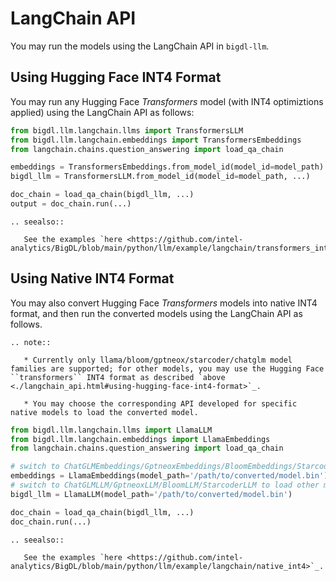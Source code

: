 # LangChain API

You may run the models using the LangChain API in `bigdl-llm`.

## Using Hugging Face INT4 Format

You may run any Hugging Face *Transformers* model (with INT4 optimiztions applied) using the LangChain API as follows:

```python
from bigdl.llm.langchain.llms import TransformersLLM
from bigdl.llm.langchain.embeddings import TransformersEmbeddings
from langchain.chains.question_answering import load_qa_chain

embeddings = TransformersEmbeddings.from_model_id(model_id=model_path)
bigdl_llm = TransformersLLM.from_model_id(model_id=model_path, ...)

doc_chain = load_qa_chain(bigdl_llm, ...)
output = doc_chain.run(...)
```

```eval_rst
.. seealso::

   See the examples `here <https://github.com/intel-analytics/BigDL/blob/main/python/llm/example/langchain/transformers_int4>`_.
```

## Using Native INT4 Format

You may also convert Hugging Face *Transformers* models into native INT4 format, and then run the converted models using the LangChain API as follows.

```eval_rst
.. note::

   * Currently only llama/bloom/gptneox/starcoder/chatglm model families are supported; for other models, you may use the Hugging Face ``transformers`` INT4 format as described `above <./langchain_api.html#using-hugging-face-int4-format>`_.

   * You may choose the corresponding API developed for specific native models to load the converted model.
```

```python
from bigdl.llm.langchain.llms import LlamaLLM
from bigdl.llm.langchain.embeddings import LlamaEmbeddings
from langchain.chains.question_answering import load_qa_chain

# switch to ChatGLMEmbeddings/GptneoxEmbeddings/BloomEmbeddings/StarcoderEmbeddings to load other models
embeddings = LlamaEmbeddings(model_path='/path/to/converted/model.bin')
# switch to ChatGLMLLM/GptneoxLLM/BloomLLM/StarcoderLLM to load other models
bigdl_llm = LlamaLLM(model_path='/path/to/converted/model.bin')

doc_chain = load_qa_chain(bigdl_llm, ...)
doc_chain.run(...)
```

```eval_rst
.. seealso::

   See the examples `here <https://github.com/intel-analytics/BigDL/blob/main/python/llm/example/langchain/native_int4>`_.
```

